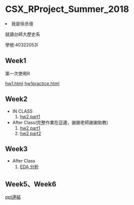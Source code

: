 # CSX_RProject_Summer_2018
<li>我是徐丞億</li>

就讀台師大歷史系

學號:40322053l

## Week1
第一次使用R

[hw1.html](https://bwychenyi.github.io/CSX_RProject_Summer_2018/week1/hw1.html)
[hw1practice.html](https://bwychenyi.github.io/CSX_RProject_Summer_2018/week1/hw1pp.html)

## Week2
* IN CLASS
  1. [hw2 part1](https://bwychenyi.github.io/CSX_RProject_Summer_2018/week2/hw2_part1.html)
* After Class(完整作業在這邊，謝謝老師謝謝助教)  
  1. [hw2 part1](https://bwychenyi.github.io/CSX_RProject_Summer_2018/week2/newwee2.html)
  2. [hw2 part2](https://bwychenyi.github.io/CSX_RProject_Summer_2018/106Summer-master/week2/final.html)

## Week3
* After Class
  1. [EDA 分析](https://bwychenyi.github.io/CSX_RProject_Summer_2018/week3/repot_of_Titanic_final.html)
     
## Week5、Week6
[ppt連結](https://drive.google.com/file/d/1JUU_cj1MKSeaYgux1vVqpKkWSz0TKVAA/view)
